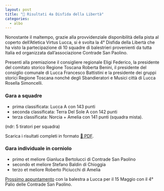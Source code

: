 ```yaml
---
layout: post
title: "🎯 Risultati 4a Disfida della Libertà"
categories:
  - albo
---
```


Nonostante il maltempo, grazie alla provvidenziale disponibilità della pista al
coperto dell’Atletica Virtus Lucca, si è svolta la 4° Disfida della Libertà che
ha visto la partecipazione di 10 squadre di balestrieri provenienti da tutta
Italia ed organizzata dall’associazione Contrade San Paolino.

<!-- more -->

Presenti alla premiazione il consigliere regionale Eligi Federico, la presidente
del comitato storico Regione Toscana Roberta Benini, il presidente del consiglio
comunale di Lucca Francesco Battistini e la presidente dei gruppi storici
Regione Toscana nonché degli Sbandieratori e Musici città di Lucca Rosella
Simoncelli.

### Gara a squadre

* prima classificata: Lucca A con 143 punti
* seconda classificata: Terra Del Sole A con 142 punti
* terza classificata: Norcia + Amelia con 141 punti (squadra mista).

(ndr: 5 tiratori per squadra)

Scarica i risultati completi in formato [💾 PDF](/assets/files/2022/risultati-4a-disfida-liberta-squadre.pdf).

### Gara individuale in corniolo

* primo et meliore Gianluca Bertolucci di Contrade San Paolino
* secondo et meliore Stefano Baldin di Chioggia
* terzo et meliore Roberto Piciucchi di Amelia

[Prossimo appuntamento](/eventi-lucca-2022) con la balestra a Lucca per il 15 Maggio con il 4° Palio
delle Contrade San Paolino.

